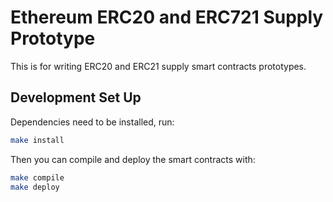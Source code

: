 # Ethereum ERC20 and ERC721 Supply Prototype

This is for writing ERC20 and ERC21 supply smart contracts prototypes.

## Development Set Up

Dependencies need to be installed, run:

``` sh
make install
```

Then you can compile and deploy the smart contracts with:

``` sh
make compile
make deploy
```
